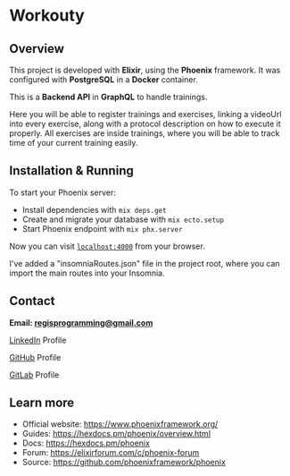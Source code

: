 # Workouty

## Overview  

This project is developed with **Elixir**, using the **Phoenix** framework. It was configured with **PostgreSQL** in a **Docker** container.

This is a **Backend API** in **GraphQL** to handle trainings.

Here you will be able to register trainings and exercises, linking a videoUrl into every exercise, along with a protocol description on how to execute it properly. All exercises are inside trainings, where you will be able to track time of your current training easily. 

## Installation & Running

To start your Phoenix server:

* Install dependencies with `mix deps.get`
* Create and migrate your database with `mix ecto.setup`
* Start Phoenix endpoint with `mix phx.server`

Now you can visit [`localhost:4000`](http://localhost:4000) from your browser.

I've added a "insomniaRoutes.json" file in the project root, where you can import the main routes into your Insomnia.

## Contact

**Email: regisprogramming@gmail.com**

[LinkedIn](https://www.linkedin.com/in/regissfaria/) Profile

[GitHub](https://github.com/regisfaria) Profile

[GitLab](https://gitlab.com/regisfaria) Profile

## Learn more

* Official website: https://www.phoenixframework.org/
* Guides: https://hexdocs.pm/phoenix/overview.html
* Docs: https://hexdocs.pm/phoenix
* Forum: https://elixirforum.com/c/phoenix-forum
* Source: https://github.com/phoenixframework/phoenix